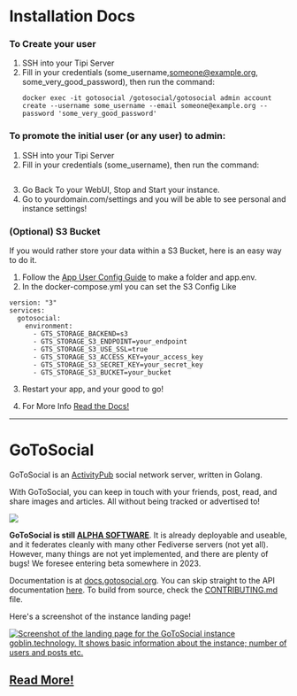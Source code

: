 # Installation Docs

### To Create your user 
1. SSH into your Tipi Server
2. Fill in your credentials (some_username,someone@example.org, some_very_good_password), then run the command: 
    ``` 
    docker exec -it gotosocial /gotosocial/gotosocial admin account create --username some_username --email someone@example.org --password 'some_very_good_password' 
    ```
### To promote the initial user (or any user) to admin:
1. SSH into your Tipi Server
2. Fill in your credentials (some_username), then run the command: 
    ```docker exec -it gotosocial /gotosocial/gotosocial admin account promote --username some_username 
    ```
3. Go Back To your WebUI, Stop and Start your instance.
4. Go to yourdomain.com/settings and you will be able to see personal and instance settings!

### (Optional) S3 Bucket

If you would rather store your data within a S3 Bucket, here is an easy way to do it.

1. Follow the [App User Config Guide](https://www.runtipi.io/docs/guides/customize-app-config) to make a folder and app.env.
2. In the docker-compose.yml you can set the S3 Config Like

```
version: "3"
services:
  gotosocial:
    environment:
      - GTS_STORAGE_BACKEND=s3
      - GTS_STORAGE_S3_ENDPOINT=your_endpoint
      - GTS_STORAGE_S3_USE_SSL=true
      - GTS_STORAGE_S3_ACCESS_KEY=your_access_key
      - GTS_STORAGE_S3_SECRET_KEY=your_secret_key
      - GTS_STORAGE_S3_BUCKET=your_bucket
```
3. Restart your app, and your good to go!

4. For More Info [Read the Docs!](https://docs.gotosocial.org/en/latest/configuration/storage/)

---
# GoToSocial

GoToSocial is an [ActivityPub](https://activitypub.rocks/) social network server, written in Golang.

With GoToSocial, you can keep in touch with your friends, post, read, and share images and articles. All without being tracked or advertised to!

[![](https://github.com/superseriousbusiness/gotosocial/raw/main/docs/assets/sloth.png)](https://github.com/superseriousbusiness/gotosocial/blob/main/docs/assets/sloth.png)

**GoToSocial is still [ALPHA SOFTWARE](https://en.wikipedia.org/wiki/Software_release_life_cycle#Alpha)**. It is already deployable and useable, and it federates cleanly with many other Fediverse servers (not yet all). However, many things are not yet implemented, and there are plenty of bugs! We foresee entering beta somewhere in 2023.

Documentation is at [docs.gotosocial.org](https://docs.gotosocial.org). You can skip straight to the API documentation [here](https://docs.gotosocial.org/en/latest/api/swagger/). To build from source, check the [CONTRIBUTING.md](https://github.com/superseriousbusiness/gotosocial/blob/main/CONTRIBUTING.md) file.

Here's a screenshot of the instance landing page!

[![Screenshot of the landing page for the GoToSocial instance goblin.technology. It shows basic information about the instance; number of users and posts etc.](https://github.com/superseriousbusiness/gotosocial/raw/main/docs/assets/instancesplash.png)](https://github.com/superseriousbusiness/gotosocial/blob/main/docs/assets/instancesplash.png)

## [Read More!](https://github.com/superseriousbusiness/gotosocial#table-of-contents-)